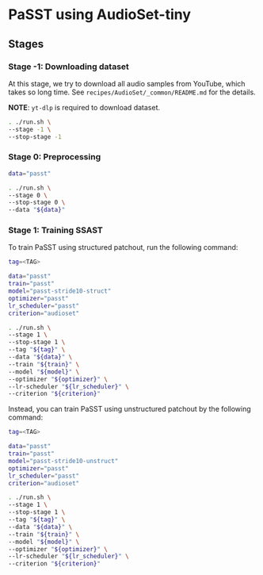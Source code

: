 # PaSST using AudioSet-tiny

## Stages

### Stage -1: Downloading dataset

At this stage, we try to download all audio samples from YouTube, which takes so long time.
See ``recipes/AudioSet/_common/README.md`` for the details.

**NOTE**: `yt-dlp` is required to download dataset.

```sh
. ./run.sh \
--stage -1 \
--stop-stage -1
```

### Stage 0: Preprocessing

```sh
data="passt"

. ./run.sh \
--stage 0 \
--stop-stage 0 \
--data "${data}"
```

### Stage 1: Training SSAST

To train PaSST using structured patchout, run the following command:

```sh
tag=<TAG>

data="passt"
train="passt"
model="passt-stride10-struct"
optimizer="passt"
lr_scheduler="passt"
criterion="audioset"

. ./run.sh \
--stage 1 \
--stop-stage 1 \
--tag "${tag}" \
--data "${data}" \
--train "${train}" \
--model "${model}" \
--optimizer "${optimizer}" \
--lr-scheduler "${lr_scheduler}" \
--criterion "${criterion}"
```

Instead, you can train PaSST using unstructured patchout by the following command:

```sh
tag=<TAG>

data="passt"
train="passt"
model="passt-stride10-unstruct"
optimizer="passt"
lr_scheduler="passt"
criterion="audioset"

. ./run.sh \
--stage 1 \
--stop-stage 1 \
--tag "${tag}" \
--data "${data}" \
--train "${train}" \
--model "${model}" \
--optimizer "${optimizer}" \
--lr-scheduler "${lr_scheduler}" \
--criterion "${criterion}"
```
